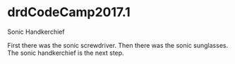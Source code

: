 # drdCodeCamp2017.1
Sonic Handkerchief

First there was the sonic screwdriver.
Then there was the sonic sunglasses.
The sonic handkerchief is the next step.
